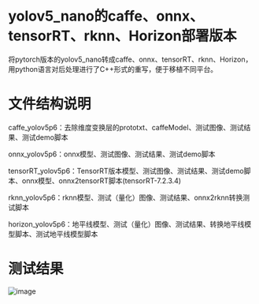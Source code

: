 # yolov5_nano的caffe、onnx、tensorRT、rknn、Horizon部署版本

将pytorch版本的yolov5_nano转成caffe、onnx、tensorRT、rknn、Horizon，用python语言对后处理进行了C++形式的重写，便于移植不同平台。

# 文件结构说明
caffe_yolov5p6：去除维度变换层的prototxt、caffeModel、测试图像、测试结果、测试demo脚本

onnx_yolov5p6：onnx模型、测试图像、测试结果、测试demo脚本

tensorRT_yolov5p6：TensorRT版本模型、测试图像、测试结果、测试demo脚本、onnx模型、onnx2tensorRT脚本(tensorRT-7.2.3.4)

rknn_yolov5p6：rknn模型、测试（量化）图像、测试结果、onnx2rknn转换测试脚本

horizon_yolov5p6：地平线模型、测试（量化）图像、测试结果、转换地平线模型脚本、测试地平线模型脚本

# 测试结果

![image](https://github.com/cqu20160901/yolov5p6_caffe_onnx/blob/master/caffe_yolov5p6/result.jpg)
